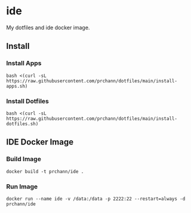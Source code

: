 # ide

My dotfiles and ide docker image.

## Install

### Install Apps

```shell
bash <(curl -sL https://raw.githubusercontent.com/prchann/dotfiles/main/install-apps.sh)
```

### Install Dotfiles

```shell
bash <(curl -sL https://raw.githubusercontent.com/prchann/dotfiles/main/install-dotfiles.sh)
```

## IDE Docker Image

### Build Image

```shell
docker build -t prchann/ide .
```

### Run Image

```shell
docker run --name ide -v /data:/data -p 2222:22 --restart=always -d prchann/ide
```
